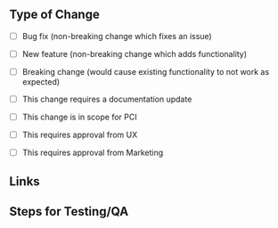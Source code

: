 <!--
Describe the rationale and use case for this pull request.  Provide any
background, examples, and images that provide further information to accurately
describe what it is that you are adding to the repo.  Add subsections as
necessary to organize and feel free to link and reference other PRs as
necessary, but also include them in the links section below as a quick
reference.

**Guidelines:**

* Keep Pull Request titles short and to the point, ideally under 72 characters
* Provide as much context/info in the description as necessary to get the
  reviewer up to the same domain knowledge level as yourself
* Keep code changes as short as possible and implementing a single
  feature/fix/refactoring, when possible
-->

Type of Change
--------------

* [ ] Bug fix (non-breaking change which fixes an issue)
* [ ] New feature (non-breaking change which adds functionality)
* [ ] Breaking change (would cause existing functionality to not work as expected)
* [ ] This change requires a documentation update
* [ ] This change is in scope for PCI
* [ ] This requires approval from UX
* [ ] This requires approval from Marketing


Links
-----

<!--
**Examples**

* http://documentation.for/library/that/I/am/adding
* [relevant issue or pull_request](#123)
-->


Steps for Testing/QA
--------------------

<!--
If minor-moderate changes are made on endpoints covered by integration tests,
automated QA should provide sufficient test coverage. Check the test reports
[here](https://justifi-ai.atlassian.net/wiki/spaces/ENGINEERIN/pages/35782659/Test+Reports)
to see if your changes are covered. If implementing new features/endpoints or if
changes are interacting with a third-party service, most likely manual QA will be desired.

If there are any manual steps that you would like the reviewer(s) to take to
verify your changes, please describe in detail the steps to reproduce the
features added by the pull request, or the bug before and after the change.
-->

